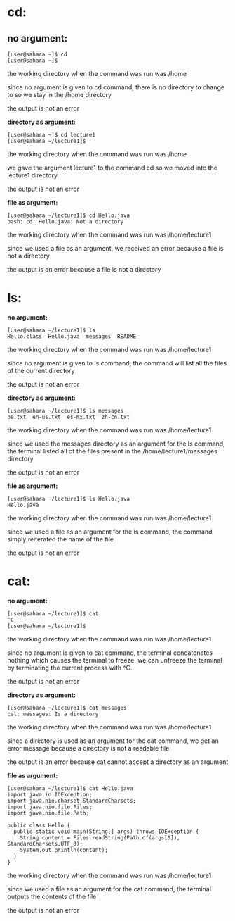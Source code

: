 # cd: 
## no argument:
```
[user@sahara ~]$ cd
[user@sahara ~]$
```
the working directory when the command was run was /home

since no argument is given to cd command, there is no directory to change to so we stay in the /home directory

the output is not an error 

**directory as argument:**
```
[user@sahara ~]$ cd lecture1
[user@sahara ~/lecture1]$ 
```
the working directory when the command was run was /home

we gave the argument lecture1 to the command cd so we moved into the lecture1 directory

the output is not an error 

**file as argument:** 
```
[user@sahara ~/lecture1]$ cd Hello.java
bash: cd: Hello.java: Not a directory
```
the working directory when the command was run was /home/lecture1

since we used a file as an argument, we received an error because a file is not a directory

the output is an error because a file is not a directory 


# ls: 
**no argument:**
```
[user@sahara ~/lecture1]$ ls
Hello.class  Hello.java  messages  README
```
the working directory when the command was run was /home/lecture1

since no argument is given to ls command, the command will list all the files of the current directory

the output is not an error 

**directory as argument:**
```
[user@sahara ~/lecture1]$ ls messages
be.txt  en-us.txt  es-mx.txt  zh-cn.txt
```
the working directory when the command was run was /home/lecture1

since we used the messages directory as an argument for the ls command, the terminal listed all of the files present in the /home/lecture1/messages directory

the output is not an error 

**file as argument:**
```
[user@sahara ~/lecture1]$ ls Hello.java
Hello.java
```
the working directory when the command was run was /home/lecture1

since we used a file as an argument for the ls command, the command simply reiterated the name of the file

the output is not an error 


# cat: 
**no argument:**
```
[user@sahara ~/lecture1]$ cat
^C
[user@sahara ~/lecture1]$
```
the working directory when the command was run was /home/lecture1

since no argument is given to cat command, the terminal concatenates nothing which causes the terminal to freeze. we can unfreeze the terminal by terminating the current process with ^C. 

the output is not an error

**directory as argument:**
```
[user@sahara ~/lecture1]$ cat messages
cat: messages: Is a directory
```
the working directory when the command was run was /home/lecture1

since a directory is used as an argument for the cat command, we get an error message because a directory is not a readable file

the output is an error because cat cannot accept a directory as an argument 

**file as argument:**
```
[user@sahara ~/lecture1]$ cat Hello.java
import java.io.IOException;
import java.nio.charset.StandardCharsets;
import java.nio.file.Files;
import java.nio.file.Path;

public class Hello {
  public static void main(String[] args) throws IOException {
    String content = Files.readString(Path.of(args[0]), StandardCharsets.UTF_8);    
    System.out.println(content);
  }
}
```
the working directory when the command was run was /home/lecture1

since we used a file as an argument for the cat command, the terminal outputs the contents of the file

the output is not an error 
  
